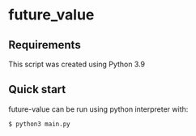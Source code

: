 # future_value

Requirements
------------

This script was created using Python 3.9 

Quick start
-----------

future-value can be run using python interpreter with:

    $ python3 main.py 
